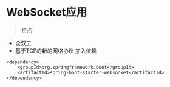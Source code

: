# WebSocket应用
> 特点
- 全双工
- 基于TCP的新的网络协议
加入依赖
```
<dependency>
    <groupId>org.springframework.boot</groupId>
    <artifactId>spring-boot-starter-websocket</artifactId>
</dependency>
```
